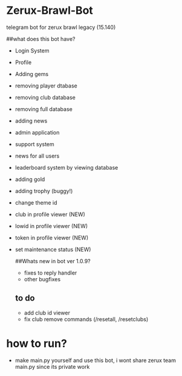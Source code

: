 # Zerux-Brawl-Bot
telegram bot for zerux brawl legacy (15.140)

##what does this bot have?

- Login System
- Profile
- Adding gems
- removing player dtabase
- removing club database
- removing full database
- adding news
- admin application
- support system
- news for all users
- leaderboard system by viewing database
- adding gold
- adding trophy (buggy!)
- change theme id
- club in profile viewer (NEW)
- lowid in profile viewer (NEW)
- token in profile viewer (NEW)
- set maintenance status (NEW)

  ##Whats new in bot ver 1.0.9?

  - fixes to reply handler
  - other bugfixes
 
  ## to do

  - add club id viewer
  - fix club remove commands (/resetall, /resetclubs)

# how to run?

- make main.py yourself and use this bot, i wont share zerux team main.py since its private work
